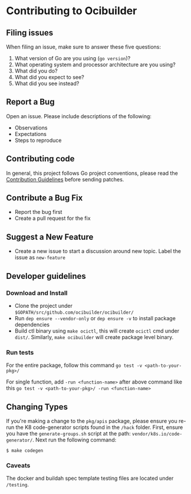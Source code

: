 # Contributing to Ocibuilder

## Filing issues

When filing an issue, make sure to answer these five questions:

1. What version of Go are you using (`go version`)?
2. What operating system and processor architecture are you using?
3. What did you do?
4. What did you expect to see?
5. What did you see instead?

## Report a Bug

Open an issue. Please include descriptions of the following:
- Observations
- Expectations
- Steps to reproduce

## Contributing code

In general, this project follows Go project conventions, please read the [Contribution Guidelines](https://golang.org/doc/contribute.html) before sending patches.

## Contribute a Bug Fix

- Report the bug first
- Create a pull request for the fix

## Suggest a New Feature

- Create a new issue to start a discussion around new topic. Label the issue as `new-feature`

## Developer guidelines

### Download and Install

- Clone the project under `$GOPATH/src/github.com/ocibuilder/ocibuilder/`
- Run `dep ensure --vendor-only` or `dep ensure -v` to install package dependencies
- Build ctl binary using `make ocictl`, this will create `ocictl` cmd under `dist/`. Similarly, `make ocibuilder` will create package level binary.

### Run tests

For the entire package, follow this command
`go test -v <path-to-your-pkg>/`

For single function, add `-run <function-name>` after above command like this
`go test -v <path-to-your-pkg>/ -run <function-name>`

## Changing Types

If you're making a change to the `pkg/apis`  package, please ensure you re-run the K8 code-generator scripts found in the `/hack` folder. First, ensure you have the `generate-groups.sh` script at the path: `vendor/k8s.io/code-generator/`. Next run the following command:

```
$ make codegen
```

### Caveats

The docker and buildah spec template testing files are located under `/testing`.